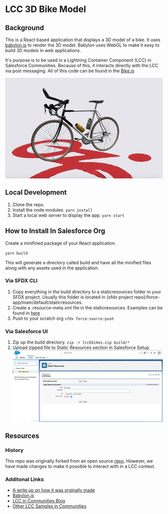 # LCC 3D Bike Model
## Background
This is a React based application that displays a 3D model of a bike. It uses [babylon.js](https://www.babylonjs.com/) to render the 3D model. Babylon uses WebGL to make it easy to build 3D models in web applications.

It's purpose is to be used in a Lightning Container Component (LCC) in Salesforce Communities. Because of this, it interacts directly with the LCC via post messaging. All of this code can be found in the [Bike.js](src/components/Bike.js)

![alt Example of the React App running locally](docs/Bike_example.png)

## Local Development
1. Clone the repo.
2. Install the node modules.
`yarn install`
3. Start a local web server to display the app.
`yarn start`

## How to Install In Salesforce Org
Create a minifined package of your React application.

`yarn build`

This will generate a directory called build and have all the minified files along with any assets used in the application.

### Via SFDX CLI
1. Copy everything in the build directory to a staticresources folder in your SFDX project. Usually this folder is located in {sfdx project repo}/force-app/main/default/staticresources.
2. Create a .resource-meta.xml file in the staticresources. Examples can be found in [here](https://github.com/trailheadapps/ebikes-communities-lwc/tree/master/force-app/main/default/staticresources)
3. Push to your scratch org `sfdx force:source:push`

### Via Salesforce UI
1. Zip up the build directory. `zip -r lccEbikes.zip build/*`
2. Upload zipped file to Static Resources section in Salesforce Setup.
![alt Static Resources section in Salesforce Setup](docs/Salesforce_Setup_Static_Resources.png)

## Resources
### History

This repo was originally forked from an open source [repo](https://github.com/mpwassler/3dproductview). However, we have made changes to make it possible to interact with in a LCC context.

### Additonal Links
* [A write up on how it was orginally made](https://primaxstudio.com/blog/enhancing-e-commerce-experiences-3d-product-configurators/)
* [Babylon.js](https://www.babylonjs.com/)
* [LCC in Communities Blog](https://developer.salesforce.com/blogs/2019/02/lightning-container-in-communities.html)
* [Other LCC Samples in Communities](https://github.com/forcedotcom/LCC_Samples_Communities)

